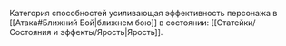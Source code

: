 Категория способностей усиливающая эффективность персонажа в [[Атака#Ближний Бой|ближнем бою]] в состоянии: [[Статейки/Состояния и эффекты/Ярость|Ярость]]. 